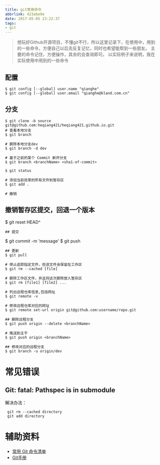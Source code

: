 ```yaml
---
title: git常用命令
abbrlink: 423abe9e
date: 2017-05-05 23:22:37
tags:
- git
---
```


> 想玩好Github开源项目，不懂git不行，所以这里记录下，在使用中，用到的一些命令，方便自己以后去反复记忆，同时也希望能帮到一些朋友。
主要的命令记住，方便操作，其余的会查询即可。
以实际例子来说明，我在实际使用中用到的一些命令

## 配置
```
$ git config [--global] user.name "qianghe"
$ git config [--global] user.email "qianghe@kland.com.cn"

```
## 分支
```
$ git clone -b source git@github.com:heqiang421/heqiang421.github.io.git
# 查看本地分支
$ git branch 

# 删除本地分支dev
$ git branch -d dev

# 基于之前的某个 Commit 新开分支
$ git branch <branchName> <sha1-of-commit>

$ git status

# 添加当前目录的所有文件到暂存区
$ git add .

# 撤销
```
## 撤销暂存区提交，回退一个版本
$ git reset HEAD^

```
## 提交
```
$ git commit -m 'message'
$ git push
```
## 更新
$ git pull

# 停止追踪指定文件，但该文件会保留在工作区
$ git rm --cached [file]

# 删除工作区文件，并且将这次删除放入暂存区
$ git rm [file1] [file2] ...

# 列出远程仓库信息,包括网址
$ git remote -v

# 修改远程仓库对应的网址
$ git remote set-url origin git@github.com:username/repo.git

## 删除远程分支
$ git push origin --delete <branchName>

# 推送到主干
$ git push origin <branchName>

## 修改对应的远程分支
$ git branch -u origin/dev

```
# 常见错误
## Git: fatal: Pathspec is in submodule
 解决办法：
  ```
   git rm --cached directory
   git add directory
  
  ```


# 辅助资料

+ [常用 Git 命令清单](http://www.ruanyifeng.com/blog/2015/12/git-cheat-sheet.html)
+ [Git手册](https://git-scm.com/docs)